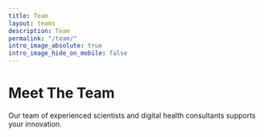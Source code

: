 ```yaml
---
title: Team
layout: teams
description: Team
permalink: "/team/"
intro_image_absolute: true
intro_image_hide_on_mobile: false
---
```


# Meet The Team

Our team of experienced scientists and digital health consultants supports your innovation.

<!--whether you're validating a concept, designing a study, or scaling a digital therapeutic.-->
